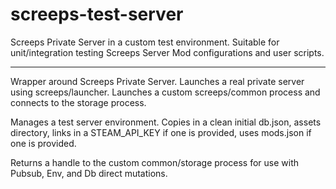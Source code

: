 # screeps-test-server
Screeps Private Server in a custom test environment. Suitable for unit/integration testing Screeps Server Mod configurations and user scripts.

---

Wrapper around Screeps Private Server. Launches a real private server using screeps/launcher. Launches a custom screeps/common process and connects to the storage process.

Manages a test server environment. Copies in a clean initial db.json, assets directory, links in a STEAM_API_KEY if one is provided, uses mods.json if one is provided.

Returns a handle to the custom common/storage process for use with Pubsub, Env, and Db direct mutations.
